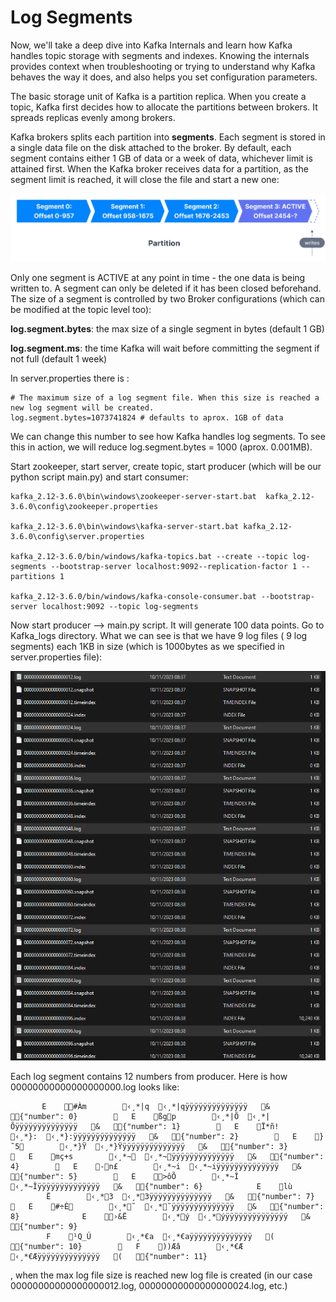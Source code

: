 # Log Segments

Now, we'll take a deep dive into Kafka Internals and learn how Kafka handles topic storage with segments and indexes. Knowing the internals provides context when troubleshooting or trying to understand why Kafka behaves the way it does, and also helps you set configuration parameters.

The basic storage unit of Kafka is a partition replica. When you create a topic, Kafka first decides how to allocate the partitions between brokers. It spreads replicas evenly among brokers.

Kafka brokers splits each partition into __segments__. Each segment is stored in a single data file on the disk attached to the broker. By default, each segment contains either 1 GB of data or a week of data, whichever limit is attained first. When the Kafka broker receives data for a partition, as the segment limit is reached, it will close the file and start a new one:

![Alt text](image.png)

Only one segment is ACTIVE at any point in time - the one data is being written to. A segment can only be deleted if it has been closed beforehand. The size of a segment is controlled by two Broker configurations (which can be modified at the topic level too):

__log.segment.bytes__: the max size of a single segment in bytes (default 1 GB)

__log.segment.ms__: the time Kafka will wait before committing the segment if not full (default 1 week)

In server.properties there is :

    # The maximum size of a log segment file. When this size is reached a new log segment will be created.
    log.segment.bytes=1073741824 # defaults to aprox. 1GB of data

We can change this number to see how Kafka handles log segments. To see this in action, we will reduce log.segment.bytes = 1000 (aprox. 0.001MB).

Start zookeeper, start server, create topic, start producer (which will be our python script main.py) and start consumer:

    kafka_2.12-3.6.0\bin\windows\zookeeper-server-start.bat  kafka_2.12-3.6.0\config\zookeeper.properties

    kafka_2.12-3.6.0\bin\windows\kafka-server-start.bat kafka_2.12-3.6.0\config\server.properties 

    kafka_2.12-3.6.0/bin/windows/kafka-topics.bat --create --topic log-segments --bootstrap-server localhost:9092--replication-factor 1 --partitions 1

    kafka_2.12-3.6.0/bin/windows/kafka-console-consumer.bat --bootstrap-server localhost:9092 --topic log-segments

Now start producer --> main.py script. It will generate 100 data points.
Go to Kafka_logs directory. What we can see is that  we have 9 log files ( 9 log segments) each 1KB in size (which is 1000bytes as we specified in server.properties file):

![Alt text](image-1.png)

Each log segment contains 12 numbers from producer. Here is how 00000000000000000000.log looks like:

           E    #Àm        ‹¸*|q  ‹¸*|qÿÿÿÿÿÿÿÿÿÿÿÿÿÿ   &   {"number": 0}           E    ßgp        ‹¸*|Õ  ‹¸*|Õÿÿÿÿÿÿÿÿÿÿÿÿÿÿ   &   {"number": 1}           E    Ï*ñ!        ‹¸*}:  ‹¸*}:ÿÿÿÿÿÿÿÿÿÿÿÿÿÿ   &   {"number": 2}           E    }˜5        ‹¸*}Ÿ  ‹¸*}Ÿÿÿÿÿÿÿÿÿÿÿÿÿÿÿ   &   {"number": 3}           E    mç+s        ‹¸*~  ‹¸*~ÿÿÿÿÿÿÿÿÿÿÿÿÿÿ   &   {"number": 4}           E    -n£        ‹¸*~i  ‹¸*~iÿÿÿÿÿÿÿÿÿÿÿÿÿÿ   &   {"number": 5}           E    >ôÕ        ‹¸*~Î  ‹¸*~Îÿÿÿÿÿÿÿÿÿÿÿÿÿÿ   &   {"number": 6}            E    lù
            Ë        ‹¸*3  ‹¸*3ÿÿÿÿÿÿÿÿÿÿÿÿÿÿ   &   {"number": 7}           E    #÷É        ‹¸*˜  ‹¸*˜ÿÿÿÿÿÿÿÿÿÿÿÿÿÿ   &   {"number": 8}        	   E    ›&Ë        ‹¸*ý  ‹¸*ýÿÿÿÿÿÿÿÿÿÿÿÿÿÿ   &   {"number": 9}        
            F    ¹Q_Ú        ‹¸*€a  ‹¸*€aÿÿÿÿÿÿÿÿÿÿÿÿÿÿ   (   {"number": 10}           F    ))Æâ        ‹¸*€Æ  ‹¸*€Æÿÿÿÿÿÿÿÿÿÿÿÿÿÿ   (   {"number": 11} 

, when the max log file size is reached new log file is created (in our case 00000000000000000012.log, 00000000000000000024.log, etc.) 